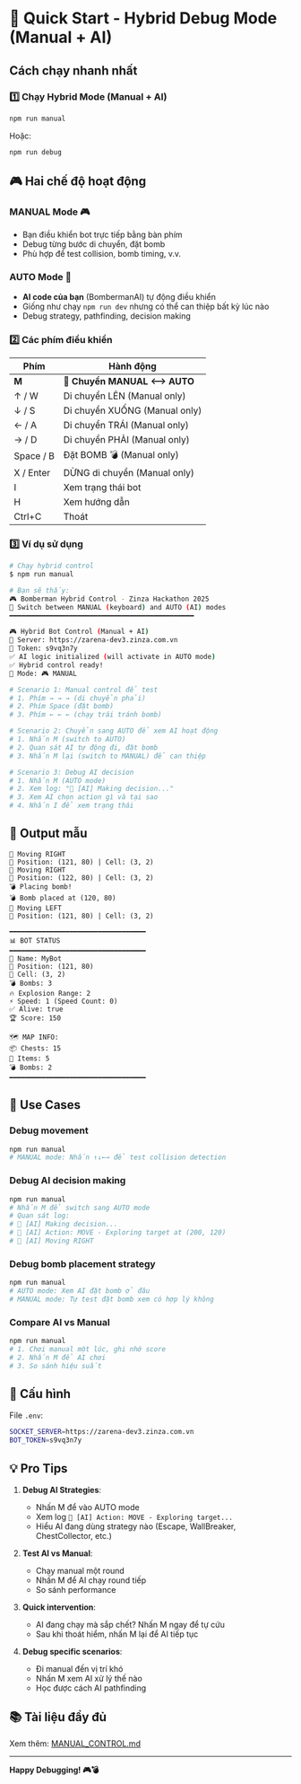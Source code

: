 # 🚀 Quick Start - Hybrid Debug Mode (Manual + AI)

## Cách chạy nhanh nhất

### 1️⃣ Chạy Hybrid Mode (Manual + AI)

```bash
npm run manual
```

Hoặc:

```bash
npm run debug
```

## 🎮 Hai chế độ hoạt động

### MANUAL Mode 🎮
- Bạn điều khiển bot trực tiếp bằng bàn phím
- Debug từng bước di chuyển, đặt bomb
- Phù hợp để test collision, bomb timing, v.v.

### AUTO Mode 🤖
- **AI code của bạn** (BombermanAI) tự động điều khiển
- Giống như chạy `npm run dev` nhưng có thể can thiệp bất kỳ lúc nào
- Debug strategy, pathfinding, decision making

### 2️⃣ Các phím điều khiển

| Phím | Hành động |
|------|-----------|
| **M** | **🔄 Chuyển MANUAL ⟷ AUTO** |
| ↑ / W | Di chuyển LÊN (Manual only) |
| ↓ / S | Di chuyển XUỐNG (Manual only) |
| ← / A | Di chuyển TRÁI (Manual only) |
| → / D | Di chuyển PHẢI (Manual only) |
| Space / B | Đặt BOMB 💣 (Manual only) |
| X / Enter | DỪNG di chuyển (Manual only) |
| I | Xem trạng thái bot |
| H | Xem hướng dẫn |
| Ctrl+C | Thoát |

### 3️⃣ Ví dụ sử dụng

```bash
# Chạy hybrid control
$ npm run manual

# Bạn sẽ thấy:
🎮 Bomberman Hybrid Control - Zinza Hackathon 2025
🔄 Switch between MANUAL (keyboard) and AUTO (AI) modes
━━━━━━━━━━━━━━━━━━━━━━━━━━━━━━━━━━━━━━━━━━━━━━

🎮 Hybrid Bot Control (Manual + AI)
📡 Server: https://zarena-dev3.zinza.com.vn
🔑 Token: s9vq3n7y
✅ AI logic initialized (will activate in AUTO mode)
✅ Hybrid control ready!
📍 Mode: 🎮 MANUAL

# Scenario 1: Manual control để test
# 1. Phím → → → (di chuyển phải)
# 2. Phím Space (đặt bomb)
# 3. Phím ← ← ← (chạy trái tránh bomb)

# Scenario 2: Chuyển sang AUTO để xem AI hoạt động
# 1. Nhấn M (switch to AUTO)
# 2. Quan sát AI tự động đi, đặt bomb
# 3. Nhấn M lại (switch to MANUAL) để can thiệp

# Scenario 3: Debug AI decision
# 1. Nhấn M (AUTO mode)
# 2. Xem log: "🤖 [AI] Making decision..."
# 3. Xem AI chọn action gì và tại sao
# 4. Nhấn I để xem trạng thái
```

## 📝 Output mẫu

```
🏃 Moving RIGHT
📍 Position: (121, 80) | Cell: (3, 2)
🏃 Moving RIGHT
📍 Position: (122, 80) | Cell: (3, 2)
💣 Placing bomb!
💣 Bomb placed at (120, 80)
🏃 Moving LEFT
📍 Position: (121, 80) | Cell: (3, 2)

━━━━━━━━━━━━━━━━━━━━━━━━━━━━━━━━━━
📊 BOT STATUS
━━━━━━━━━━━━━━━━━━━━━━━━━━━━━━━━━━
🤖 Name: MyBot
📍 Position: (121, 80)
📍 Cell: (3, 2)
💣 Bombs: 3
🔥 Explosion Range: 2
⚡ Speed: 1 (Speed Count: 0)
✅ Alive: true
🏆 Score: 150

🗺️ MAP INFO:
📦 Chests: 15
🎁 Items: 5
💣 Bombs: 2
━━━━━━━━━━━━━━━━━━━━━━━━━━━━━━━━━━
```

## 🎯 Use Cases

### Debug movement
```bash
npm run manual
# MANUAL mode: Nhấn ↑↓←→ để test collision detection
```

### Debug AI decision making
```bash
npm run manual
# Nhấn M để switch sang AUTO mode
# Quan sát log:
# 🤖 [AI] Making decision...
# 🤖 [AI] Action: MOVE - Exploring target at (200, 120)
# 🤖 [AI] Moving RIGHT
```

### Debug bomb placement strategy
```bash
npm run manual
# AUTO mode: Xem AI đặt bomb ở đâu
# MANUAL mode: Tự test đặt bomb xem có hợp lý không
```

### Compare AI vs Manual
```bash
npm run manual
# 1. Chơi manual một lúc, ghi nhớ score
# 2. Nhấn M để AI chơi
# 3. So sánh hiệu suất
```

## 🔧 Cấu hình

File `.env`:
```bash
SOCKET_SERVER=https://zarena-dev3.zinza.com.vn
BOT_TOKEN=s9vq3n7y
```

## 💡 Pro Tips

1. **Debug AI Strategies**:
   - Nhấn M để vào AUTO mode
   - Xem log `🤖 [AI] Action: MOVE - Exploring target...`
   - Hiểu AI đang dùng strategy nào (Escape, WallBreaker, ChestCollector, etc.)

2. **Test AI vs Manual**:
   - Chạy manual một round
   - Nhấn M để AI chạy round tiếp
   - So sánh performance

3. **Quick intervention**:
   - AI đang chạy mà sắp chết? Nhấn M ngay để tự cứu
   - Sau khi thoát hiểm, nhấn M lại để AI tiếp tục

4. **Debug specific scenarios**:
   - Đi manual đến vị trí khó
   - Nhấn M xem AI xử lý thế nào
   - Học được cách AI pathfinding

## 📚 Tài liệu đầy đủ

Xem thêm: [MANUAL_CONTROL.md](./MANUAL_CONTROL.md)

---

**Happy Debugging! 🎮💣**
